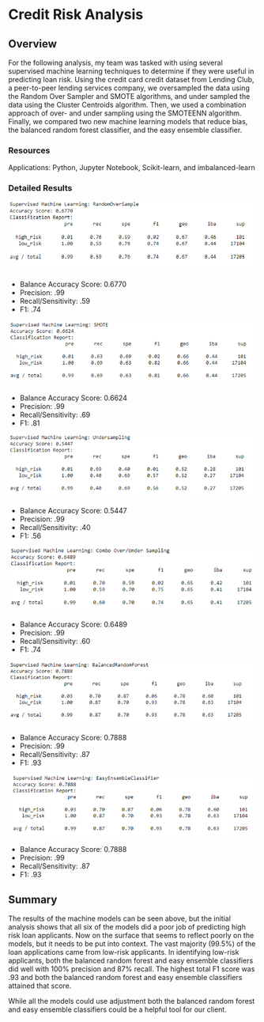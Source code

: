 # Credit Risk Analysis

## Overview

For the following analysis, my team was tasked with using several supervised machine learning techniques to determine if they were useful in predicting loan risk. Using the credit card credit dataset from Lending Club, a peer-to-peer lending services company, we oversampled the data using the Random Over Sampler and SMOTE algorithms, and under sampled the data using the Cluster Centroids algorithm. Then, we used a combination approach of over- and under sampling using the SMOTEENN algorithm. Finally, we compared two new machine learning models that reduce bias, the balanced random forest classifier, and the easy ensemble classifier.  

### Resources
Applications: Python, Jupyter Notebook, Scikit-learn, and imbalanced-learn <br/>

### Detailed Results

![RandomOverSample](https://github.com/Brooks2210/Credit_Risk_Analysis/blob/main/Resources/RandomOverSample.png)
- Balance Accuracy Score: 0.6770
- Precision: .99
- Recall/Sensitivity: .59
- F1: .74

![SMOTE](https://github.com/Brooks2210/Credit_Risk_Analysis/blob/main/Resources/SMOTE.png)
- Balance Accuracy Score: 0.6624
- Precision: .99
- Recall/Sensitivity: .69
- F1: .81

![Undersampling](https://github.com/Brooks2210/Credit_Risk_Analysis/blob/main/Resources/Undersampling.png)
- Balance Accuracy Score: 0.5447
- Precision: .99
- Recall/Sensitivity: .40
- F1: .56

![Combo](https://github.com/Brooks2210/Credit_Risk_Analysis/blob/main/Resources/Combo.png)
- Balance Accuracy Score: 0.6489
- Precision: .99
- Recall/Sensitivity: .60
- F1: .74

![Balancedrandomforest](https://github.com/Brooks2210/Credit_Risk_Analysis/blob/main/Resources/Balancedrandomforest.png)
- Balance Accuracy Score: 0.7888
- Precision: .99
- Recall/Sensitivity: .87
- F1: .93

![Easyensembleclassifier](https://github.com/Brooks2210/Credit_Risk_Analysis/blob/main/Resources/Easyensembleclassifier.png)
- Balance Accuracy Score: 0.7888
- Precision: .99
- Recall/Sensitivity: .87
- F1: .93

## Summary

The results of the machine models can be seen above, but the initial analysis shows that all six of the models did a poor job of predicting high risk loan applicants. Now on the surface that seems to reflect poorly on the models, but it needs to be put into context. The vast majority (99.5%) of the loan applications came from low-risk applicants. In identifying low-risk applicants, both the balanced random forest and easy ensemble classifiers did well with 100% precision and 87% recall. The highest total F1 score was .93 and both the balanced random forest and easy ensemble classifiers attained that score.

While all the models could use adjustment both the balanced random forest and easy ensemble classifiers could be a helpful tool for our client.  

